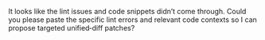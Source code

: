 It looks like the lint issues and code snippets didn’t come through. Could you please paste the specific lint errors and relevant code contexts so I can propose targeted unified‑diff patches?